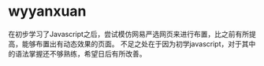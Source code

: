 # wyyanxuan
在初步学习了Javascript之后，尝试模仿网易严选网页来进行布置，比之前有所提高，能够布置出有动态效果的页面。
不足之处在于因为初学javascript，对于其中的语法掌握还不够熟练，希望日后有所改善。  
  
